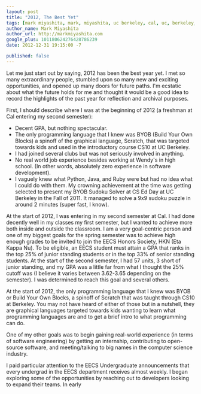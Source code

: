 ```yaml
---
layout: post
title: "2012, The Best Yet"
tags: [mark miyashita, mark, miyashita, uc berkeley, cal, uc, berkeley, university of california, berkeley, computer science, cs, eecs, electrical engineering, mac, ta, cs61a, teaching, kloudless, inigral, startups, life, review, 2012]
author_name: Mark Miyashita
author_url: http://markmiyashita.com
google_plus: 101180624276428786239
date: 2012-12-31 19:15:00 -7

published: false
---
```


Let me just start out by saying, 2012 has been the best year yet. I met so many extraordinary people, stumbled upon so many new and exciting opportunities, and opened up many doors for future paths. I'm ecstatic about what the future holds for me and thought it would be a good idea to record the highlights of the past year for reflection and archival purposes.

First, I should describe where I was at the beginning of 2012 (a freshman at Cal entering my second semester):

* Decent GPA, but nothing spectacular.
* The only programming language that I knew was BYOB (Build Your Own Blocks) a spinoff of the graphical language, Scratch, that was targeted towards kids and used in the introductory course CS10 at UC Berkeley.
* I had joined several clubs but was not seriously involved in anything.
* No real world job experience besides working at Wendy's in high school. (In other words, absolutely zero experience in software development).
* I vaguely knew what Python, Java, and Ruby were but had no idea what I could do with them. My crowning achievement at the time was getting selected to present my BYOB Sudoku Solver at CS Ed Day at UC Berkeley in the Fall of 2011. It managed to solve a 9x9 sudoku puzzle in around 2 minutes (super fast, I know).




At the start of 2012, I was entering in my second semester at Cal. I had done decently well in my classes my first semester, but I wanted to achieve more both inside and outside the classroom. I am a very goal-centric person and one of my biggest goals for the spring semester was to achieve high enough grades to be invited to join the EECS Honors Society, HKN (Eta Kappa Nu). To be eligible, an EECS student must attain a GPA that ranks in the top 25% of junior standing students or in the top 33% of senior standing students. At the start of the second semester, I had 57 units, 3 short of junior standing, and my GPA was a little far from what I thought the 25% cutoff was (I believe it varies between 3.62-3.65 depending on the semester). I was determined to reach this goal and several others. 

At the start of 2012, the only programming language that I knew was BYOB or Build Your Own Blocks, a spinoff of Scratch that was taught through CS10 at Berkeley. You may not have heard of either of those but in a nutshell, they are graphical languages targeted towards kids wanting to learn what programming languages are and to get a brief intro to what programming can do. 


One of my other goals was to begin gaining real-world experience (in terms of software engineering) by getting an internship, contributing to open-source software, and meeting/talking to big names in the computer science industry. 

I paid particular attention to the EECS Undergraduate announcements that every undergrad in the EECS department receives almost weekly. I began exploring some of the opportunities by reaching out to developers looking to expand their teams. In early 
